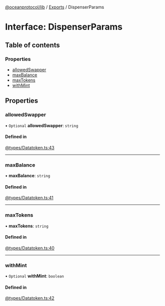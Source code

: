 [@oceanprotocol/lib](../README.md) / [Exports](../modules.md) / DispenserParams

# Interface: DispenserParams

## Table of contents

### Properties

- [allowedSwapper](DispenserParams.md#allowedswapper)
- [maxBalance](DispenserParams.md#maxbalance)
- [maxTokens](DispenserParams.md#maxtokens)
- [withMint](DispenserParams.md#withmint)

## Properties

### allowedSwapper

• `Optional` **allowedSwapper**: `string`

#### Defined in

[@types/Datatoken.ts:43](https://github.com/oceanprotocol/ocean.js/blob/c99bc5c6/src/@types/Datatoken.ts#L43)

___

### maxBalance

• **maxBalance**: `string`

#### Defined in

[@types/Datatoken.ts:41](https://github.com/oceanprotocol/ocean.js/blob/c99bc5c6/src/@types/Datatoken.ts#L41)

___

### maxTokens

• **maxTokens**: `string`

#### Defined in

[@types/Datatoken.ts:40](https://github.com/oceanprotocol/ocean.js/blob/c99bc5c6/src/@types/Datatoken.ts#L40)

___

### withMint

• `Optional` **withMint**: `boolean`

#### Defined in

[@types/Datatoken.ts:42](https://github.com/oceanprotocol/ocean.js/blob/c99bc5c6/src/@types/Datatoken.ts#L42)
